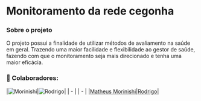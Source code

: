 # Monitoramento da rede cegonha

### Sobre o projeto

O projeto possui a finalidade de utilizar métodos de avaliamento na saúde em geral. Trazendo uma maior facilidade e flexibilidade ao gestor de saúde, fazendo com que o
monitoramento seja mais direcionado e tenha uma maior eficácia.

### :handshake: Colaboradores:

|![Morinishi](https://github.com/Morinishi15.png)|![Rodrigo](https://github.com/Rody347.png)|
| - | | - |
|[Matheus Morinishi](https://github.com/Morinishi15)|[Rodrigo](https://github.com/Rody347)|

